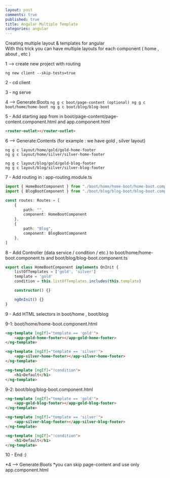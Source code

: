 ```yaml
---
layout: post
comments: true
published: true
title: Angular Multiple Template
categories: angular
---
```

Creating multiple layout & templates for angular    
With this trick you can have multiple layouts for each component ( home , about , etc )    

1 --> create new project with routing
```
ng new client --skip-tests=true
```

2 - cd client

3 - ng serve

4 --> Generate:Boots
`
ng g c boot/page-content (optional)
ng g c boot/home/home-boot
ng g c boot/blog/blog-boot
`

5 - Add starting app from in boot/page-content/page-content.component.html and app.component.html
```html
<router-outlet></router-outlet>
```

6 --> Generate:Contents (for example : we have gold , silver layout)
```
ng g c layout/home/gold/gold-home-footer
ng g c layout/home/silver/silver-home-footer

ng g c layout/blog/gold/gold-blog-footer
ng g c layout/blog/silver/silver-blog-footer
```

7 - Add routing in : app-routing.module.ts
```typescript
import { HomeBootComponent } from "./boot/home/home-boot/home-boot.component"
import { BlogBootComponent } from "./boot/blog/blog-boot/blog-boot.component"

const routes: Routes = [
    {
        path: "",
        component: HomeBootComponent
    },
    {
        path: "Blog",
        component: BlogBootComponent
    },
]
```

8 - Add Controller (data service / condition / etc.) to boot/home/home-boot.component.ts and boot/blog/blog-boot.component.ts
```typescript
export class HomeBootComponent implements OnInit {
    listOfTemplates = ['gold', 'silver']
    template = 'gold'
    condition = this.listOfTemplates.includes(this.template)

    constructor() {}

    ngOnInit() {}
}
```

9 - Add HTML selectors in boot/home , boot/blog

9-1: boot/home/home-boot.component.html
```html
<ng-template [ngIf]="template == 'gold'">
    <app-gold-home-footer></app-gold-home-footer>
</ng-template>

<ng-template [ngIf]="template == 'silver'">
    <app-silver-home-footer></app-silver-home-footer>
</ng-template>

<ng-template [ngIf]="!condition">
    <h1>Default</h1>
</ng-template>
```

9-2: boot/blog/blog-boot.component.html
```html
<ng-template [ngIf]="template == 'gold'">
    <app-gold-blog-footer></app-gold-blog-footer>
</ng-template>

<ng-template [ngIf]="template == 'silver'">
    <app-silver-blog-footer></app-silver-blog-footer>
</ng-template>

<ng-template [ngIf]="!condition">
    <h1>Default</h1>
</ng-template>
```

10 - End :)

*4 --> Generate:Boots *you can skip page-content and use only app.component.html